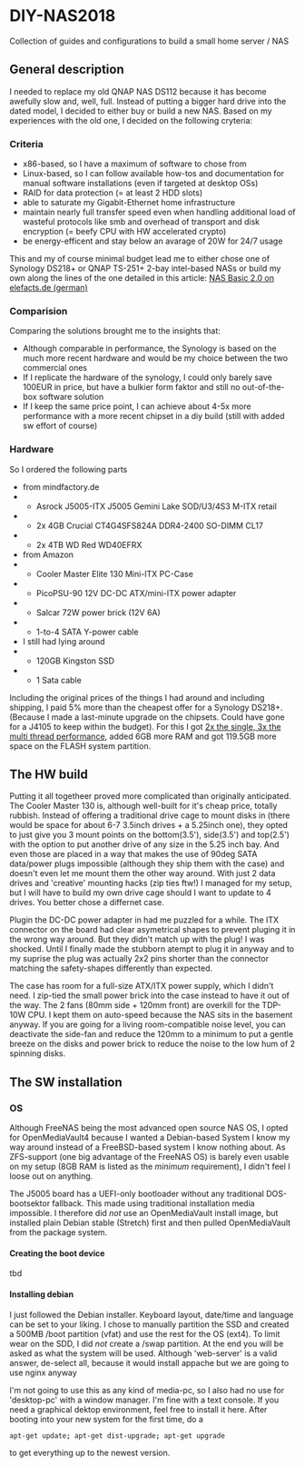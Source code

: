 # DIY-NAS2018
Collection of guides and configurations to build a small home server / NAS 

## General description

I needed to replace my old QNAP NAS DS112 because it has become awefully slow and, well, full.
Instead of putting a bigger hard drive into the dated model, I decided to either buy or build a new NAS.
Based on my experiences with the old one, I decided on the following cryteria:

### Criteria
* x86-based, so I have a maximum of software to chose from
* Linux-based, so I can follow available how-tos and documentation for manual software installations (even if targeted at desktop OSs)
* RAID for data protection (= at least 2 HDD slots)
* able to saturate my Gigabit-Ethernet home infrastructure
* maintain nearly full transfer speed even when handling additional load of wasteful protocols like smb and overhead of transport and disk encryption (= beefy CPU with HW accelerated crypto)
* be energy-efficent and stay below an avarage of 20W for 24/7 usage

This and my of course minimal budget lead me to either chose one of Synology DS218+ or QNAP TS-251+ 2-bay intel-based NASs or build my own along the lines of the one detailed in this article: [NAS Basic 2.0 on elefacts.de (german)](https://www.elefacts.de/test-59-nas_basic_2.0__effizientes_selbstbau_nas_mit_4x_sata_im_mini_itx_format) 

### Comparision
Comparing the solutions brought me to the insights that:
* Although comparable in performance, the Synology is based on the much more recent hardware and would be my choice between the two commercial ones
* If I replicate the hardware of the synology, I could only barely save 100EUR in price, but have a bulkier form faktor and still no out-of-the-box software solution
* If I keep the same price point, I can achieve about 4-5x more performance with a more recent chipset in a diy build (still with added sw effort of course)

### Hardware
So I ordered the following parts
* from mindfactory.de
* * Asrock J5005-ITX J5005 Gemini Lake SOD/U3/4S3 M-ITX retail
* * 2x 4GB Crucial CT4G4SFS824A DDR4-2400 SO-DIMM CL17
* * 2x 4TB WD Red WD40EFRX 
* from Amazon
* * Cooler Master Elite 130 Mini-ITX PC-Case 
* * PicoPSU-90 12V DC-DC ATX/mini-ITX power adapter
* * Salcar 72W power brick (12V 6A)
* * 1-to-4 SATA Y-power cable
* I still had lying around
* * 120GB Kingston SSD
* * 1 Sata cable

Including the original prices of the things I had around and including shipping, I paid 5% more than the cheapest offer for a Synology DS218+. (Because I made a last-minute upgrade on the chipsets. Could have gone for a J4105 to keep within the budget).
For this I got [2x the single, 3x the multi thread performance](https://www.cpu-monkey.com/en/compare_cpu-intel_pentium_j5005-844-vs-intel_celeron_j3355-663), added 6GB more RAM and got 119.5GB more space on the FLASH system partition.

## The HW build

Putting it all togetheer proved more complicated than originally anticipated. The Cooler Master 130 is, although well-built for it's cheap price, totally rubbish. Instead of offering a traditional drive cage to mount disks in (there would be space for about 6-7 3.5inch drives + a 5.25inch one), they opted to just give you 3 mount points on the bottom(3.5'), side(3.5') and top(2.5') with the option to put another drive of any size in the 5.25 inch bay. And even those are placed in a way that makes the use of 90deg SATA data/power plugs impossible (although they ship them with the case) and doesn't even let me mount them the other way around. With just 2 data drives and 'creative' mounting hacks (zip ties ftw!) I managed for my setup, but I will have to build my own drive cage should I want to update to 4 drives. You better chose a differnet case.

Plugin the DC-DC power adapter in had me puzzled for a while. The ITX connector on the board had clear asymetrical shapes to prevent pluging it in the wrong way around. But they didn't match up with the plug! I was shocked. Until I finally made the stubborn atempt to plug it in anyway and to my suprise the plug was actually 2x2 pins shorter than the connector matching the safety-shapes differently than expected.

The case has room for a full-size ATX/ITX power supply, which I didn't need. I zip-tied the small power brick into the case instead to have it out of the way. The 2 fans (80mm side + 120mm front) are overkill for the TDP-10W CPU. I kept them on auto-speed because the NAS sits in the basement anyway. If you are going for a living room-compatible noise level, you can deactivate the side-fan and reduce the 120mm to a minimum to put a gentle breeze on the disks and power brick to reduce the noise to the low hum of 2 spinning disks.

## The SW installation
### OS
Although FreeNAS being the most advanced open source NAS OS, I opted for OpenMediaVault4 because I wanted a Debian-based System I know my way around instead of a FreeBSD-based system I know nothing about. As ZFS-support (one big advantage of the FreeNAS OS) is barely even usable on my setup (8GB RAM is listed as the *minimum* requirement), I didn't feel I loose out on anything.

The J5005 board has a UEFI-only bootloader without any traditional DOS-bootsektor fallback. This made using traditional installation media impossible. I therefore did *not* use an OpenMediaVault install image, but installed plain Debian stable (Stretch) first and then pulled OpenMediaVault from the package system.

#### Creating the boot device
tbd

#### Installing debian
I just followed the Debian installer. Keyboard layout, date/time and language can be set to your liking. I chose to manually partition the SSD and created a 500MB /boot partition (vfat) and use the rest for the OS (ext4). To limit wear on the SDD, I did *not* create a /swap partition. At the end you will be asked as what the system will be used. Although 'web-server' is a valid answer, de-select all, because it would install appache but we are going to use nginx anyway

I'm not going to use this as any kind of media-pc, so I also had no use for 'desktop-pc' with a window manager. I'm fine with a text console. If you need a graphical dektop environment, feel free to install it here.
After booting into your new system for the first time, do a 
```bash
apt-get update; apt-get dist-upgrade; apt-get upgrade
```
to get everything up to the newest version.
